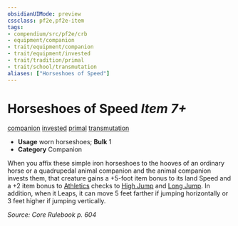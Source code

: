 ```yaml
---
obsidianUIMode: preview
cssclass: pf2e,pf2e-item
tags:
- compendium/src/pf2e/crb
- equipment/companion
- trait/equipment/companion
- trait/equipment/invested
- trait/tradition/primal
- trait/school/transmutation
aliases: ["Horseshoes of Speed"]
---
```

# Horseshoes of Speed *Item 7+*  
[companion](companion.md)  [invested](invested.md)  [primal](primal.md)  [transmutation](transmutation.md)  

- **Usage** worn horseshoes; **Bulk** 1
- **Category** Companion

When you affix these simple iron horseshoes to the hooves of an ordinary horse or a quadrupedal animal companion and the animal companion invests them, that creature gains a +5-foot item bonus to its land Speed and a +2 item bonus to [Athletics](../../skills.md#Athletics) checks to [High Jump](high-jump.md) and [Long Jump](long-jump.md). In addition, when it Leaps, it can move 5 feet farther if jumping horizontally or 3 feet higher if jumping vertically.

*Source: Core Rulebook p. 604*